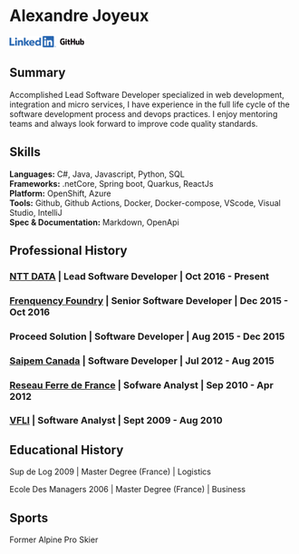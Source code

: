 <!--{META}-->
# Alexandre Joyeux
<!--{ADDRESS}-->

[![linkedin](./docs/LI-Logo.png)](https://linkedin.com/in/joyeux-alexandre-76263833) [![github](./docs/GitHub_Logo.png)](https://github.com/alexjoybc)

## Summary

Accomplished Lead Software Developer specialized in web development, integration and micro services, I have experience in the full life cycle of the software development process and devops practices. I enjoy mentoring teams and always look forward to improve code quality standards.

## Skills

**Languages:** C#, Java, Javascript, Python, SQL  
**Frameworks:** .netCore, Spring boot, Quarkus, ReactJs  
**Platform:** OpenShift, Azure  
**Tools:** Github, Github Actions, Docker, Docker-compose, VScode, Visual Studio, IntelliJ  
**Spec & Documentation:** Markdown, OpenApi  

## Professional History

### [NTT DATA](https://ca.nttdata.com/en/) | Lead Software Developer | Oct 2016 - Present

### [Frenquency Foundry](https://frequencyfoundry.ca/) | Senior Software Developer | Dec 2015 - Oct 2016

### Proceed Solution | Software Developer | Aug 2015 - Dec 2015

### [Saipem Canada](https://www.saipem.com/en) | Software Developer | Jul 2012 - Aug 2015

### [Reseau Ferre de France](https://www.sncf-reseau.com/) | Sofware Analyst | Sep 2010 - Apr 2012

### [VFLI](https://www.vfli.fr/) | Software Analyst | Sept 2009 - Aug 2010

## Educational History

Sup de Log 2009 | Master Degree (France) | Logistics

Ecole Des Managers 2006 | Master Degree (France) | Business

## Sports

Former Alpine Pro Skier
